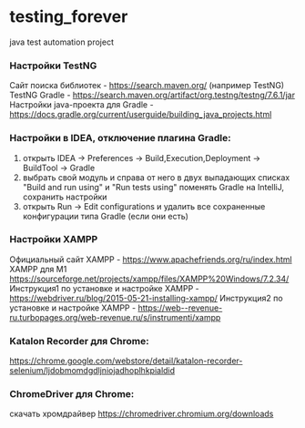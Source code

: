 # testing_forever
java test automation project
### Настройки TestNG
Сайт поиска библиотек - https://search.maven.org/ (например TestNG) </br>
TestNG Gradle - https://search.maven.org/artifact/org.testng/testng/7.6.1/jar </br>
Настройки java-проекта для Gradle - https://docs.gradle.org/current/userguide/building_java_projects.html </br>
### Настройки в IDEA, отключение плагина Gradle:
1) открыть IDEA -> Preferences -> Build,Execution,Deployment -> BuildTool -> Gradle
2) выбрать свой модуль и справа от него в двух выпадающих списках "Build and run using" и "Run tests using" поменять Gradle на IntelliJ, сохранить настройки
3) открыть Run -> Edit configurations и удалить все сохраненные конфигурации типа Gradle (если они есть)
### Настройки XAMPP
Официальный сайт XAMPP - https://www.apachefriends.org/ru/index.html
XAMPP для M1 https://sourceforge.net/projects/xampp/files/XAMPP%20Windows/7.2.34/
Инструкция1  по установке и настройке XAMPP - https://webdriver.ru/blog/2015-05-21-installing-xampp/
Инструкция2 по установке и настройке XAMPP - https://web--revenue-ru.turbopages.org/web-revenue.ru/s/instrumenti/xampp
### Katalon Recorder для Chrome:
https://chrome.google.com/webstore/detail/katalon-recorder-selenium/ljdobmomdgdljniojadhoplhkpialdid 
### ChromeDriver для Chrome:
скачать хромдрайвер https://chromedriver.chromium.org/downloads